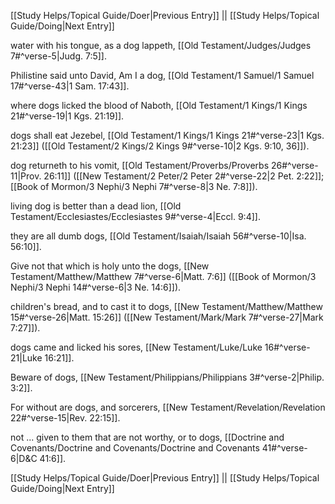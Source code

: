 [[Study Helps/Topical Guide/Doer|Previous Entry]]  ||  [[Study Helps/Topical Guide/Doing|Next Entry]]

 water with his tongue, as a dog lappeth, [[Old Testament/Judges/Judges 7#^verse-5|Judg. 7:5]].

 Philistine said unto David, Am I a dog, [[Old Testament/1 Samuel/1 Samuel 17#^verse-43|1 Sam. 17:43]].

 where dogs licked the blood of Naboth, [[Old Testament/1 Kings/1 Kings 21#^verse-19|1 Kgs. 21:19]].

 dogs shall eat Jezebel, [[Old Testament/1 Kings/1 Kings 21#^verse-23|1 Kgs. 21:23]] ([[Old Testament/2 Kings/2 Kings 9#^verse-10|2 Kgs. 9:10, 36]]).

 dog returneth to his vomit, [[Old Testament/Proverbs/Proverbs 26#^verse-11|Prov. 26:11]] ([[New Testament/2 Peter/2 Peter 2#^verse-22|2 Pet. 2:22]]; [[Book of Mormon/3 Nephi/3 Nephi 7#^verse-8|3 Ne. 7:8]]).

 living dog is better than a dead lion, [[Old Testament/Ecclesiastes/Ecclesiastes 9#^verse-4|Eccl. 9:4]].

 they are all dumb dogs, [[Old Testament/Isaiah/Isaiah 56#^verse-10|Isa. 56:10]].

 Give not that which is holy unto the dogs, [[New Testament/Matthew/Matthew 7#^verse-6|Matt. 7:6]] ([[Book of Mormon/3 Nephi/3 Nephi 14#^verse-6|3 Ne. 14:6]]).

 children's bread, and to cast it to dogs, [[New Testament/Matthew/Matthew 15#^verse-26|Matt. 15:26]] ([[New Testament/Mark/Mark 7#^verse-27|Mark 7:27]]).

 dogs came and licked his sores, [[New Testament/Luke/Luke 16#^verse-21|Luke 16:21]].

 Beware of dogs, [[New Testament/Philippians/Philippians 3#^verse-2|Philip. 3:2]].

 For without are dogs, and sorcerers, [[New Testament/Revelation/Revelation 22#^verse-15|Rev. 22:15]].

 not ... given to them that are not worthy, or to dogs, [[Doctrine and Covenants/Doctrine and Covenants/Doctrine and Covenants 41#^verse-6|D&C 41:6]].

[[Study Helps/Topical Guide/Doer|Previous Entry]]  ||  [[Study Helps/Topical Guide/Doing|Next Entry]]